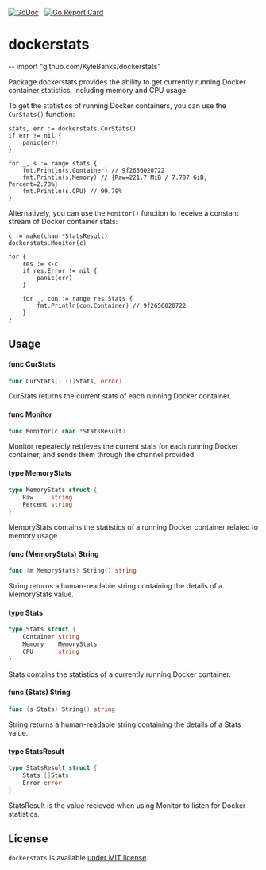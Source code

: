 [![GoDoc](https://godoc.org/github.com/KyleBanks/dockerstats?status.svg)](https://godoc.org/github.com/KyleBanks/dockerstats) &nbsp;
[![Go Report Card](https://goreportcard.com/badge/github.com/KyleBanks/dockerstats)](https://goreportcard.com/report/github.com/KyleBanks/dockerstats)

# dockerstats
--
    import "github.com/KyleBanks/dockerstats"

Package dockerstats provides the ability to get currently running Docker
container statistics, including memory and CPU usage.

To get the statistics of running Docker containers, you can use the `CurStats()`
function:

    stats, err := dockerstats.CurStats()
    if err != nil {
    	panic(err)
    }

    for _, s := range stats {
    	fmt.Println(s.Container) // 9f2656020722
    	fmt.Println(s.Memory) // {Raw=221.7 MiB / 7.787 GiB, Percent=2.78%}
    	fmt.Println(s.CPU) // 99.79%
    }

Alternatively, you can use the `Monitor()` function to receive a constant stream
of Docker container stats:

    c := make(chan *StatsResult)
    dockerstats.Monitor(c)

    for {
    	res := <-c
    	if res.Error != nil {
    		panic(err)
    	}

    	for _, con := range res.Stats {
    		fmt.Println(con.Container) // 9f2656020722
    	}
    }

## Usage

#### func  CurStats

```go
func CurStats() ([]Stats, error)
```
CurStats returns the current stats of each running Docker container.

#### func  Monitor

```go
func Monitor(c chan *StatsResult)
```
Monitor repeatedly retrieves the current stats for each running Docker
container, and sends them through the channel provided.

#### type MemoryStats

```go
type MemoryStats struct {
	Raw     string
	Percent string
}
```

MemoryStats contains the statistics of a running Docker container related to
memory usage.

#### func (MemoryStats) String

```go
func (m MemoryStats) String() string
```
String returns a human-readable string containing the details of a MemoryStats
value.

#### type Stats

```go
type Stats struct {
	Container string
	Memory    MemoryStats
	CPU       string
}
```

Stats contains the statistics of a currently running Docker container.

#### func (Stats) String

```go
func (s Stats) String() string
```
String returns a human-readable string containing the details of a Stats value.

#### type StatsResult

```go
type StatsResult struct {
	Stats []Stats
	Error error
}
```

StatsResult is the value recieved when using Monitor to listen for Docker
statistics.

## License

`dockerstats` is available [under MIT license](./LICENSE).
